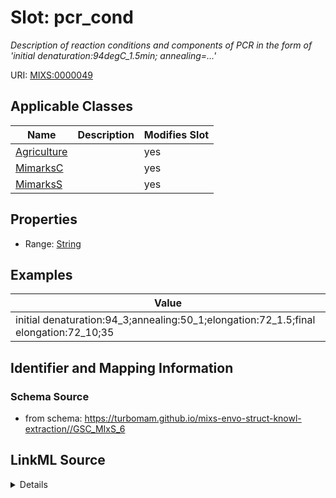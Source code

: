 # Slot: pcr_cond


_Description of reaction conditions and components of PCR in the form of 'initial denaturation:94degC_1.5min; annealing=...'_



URI: [MIXS:0000049](https://w3id.org/mixs/0000049)



<!-- no inheritance hierarchy -->




## Applicable Classes

| Name | Description | Modifies Slot |
| --- | --- | --- |
[Agriculture](Agriculture.md) |  |  yes  |
[MimarksC](MimarksC.md) |  |  yes  |
[MimarksS](MimarksS.md) |  |  yes  |







## Properties

* Range: [String](String.md)






## Examples

| Value |
| --- |
| initial denaturation:94_3;annealing:50_1;elongation:72_1.5;final elongation:72_10;35 |

## Identifier and Mapping Information







### Schema Source


* from schema: https://turbomam.github.io/mixs-envo-struct-knowl-extraction//GSC_MIxS_6




## LinkML Source

<details>
```yaml
name: pcr_cond
description: Description of reaction conditions and components of PCR in the form
  of 'initial denaturation:94degC_1.5min; annealing=...'
title: pcr conditions
notes:
- condition
- pcr
examples:
- value: initial denaturation:94_3;annealing:50_1;elongation:72_1.5;final elongation:72_10;35
in_subset:
- sequencing
from_schema: https://turbomam.github.io/mixs-envo-struct-knowl-extraction//GSC_MIxS_6
rank: 1000
slot_uri: MIXS:0000049
multivalued: false
alias: pcr_cond
domain_of:
- Agriculture
- MimarksC
- MimarksS
range: string

```
</details>
